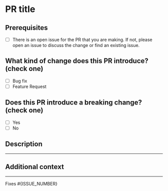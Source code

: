 # PR title

<!-- Thank you for submitting a pull request to our repo -->

## Prerequisites
- [ ] There is an open issue for the PR that you are making. If not, please open an issue to discuss the change or find an existing issue.

## What kind of change does this PR introduce? (check one)
- [ ] Bug fix
- [ ] Feature Request

## Does this PR introduce a breaking change? (check one)
- [ ] Yes
- [ ] No

## Description
<!-- Please include a summary of the change and/or which issue is fixed  -->

---

## Additional context
<!-- Add any other context or screenshots about the pull request here -->

---

Fixes #{ISSUE_NUMBER}
